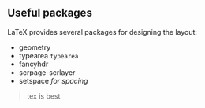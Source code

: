   
Useful packages
-----------
 LaTeX provides several packages for designing the layout:
   - geometry 
   - typearea `typearea` 
   - fancyhdr 
   - scrpage-scrlayer 
   - setspace _for spacing_ 
> tex is best
 

